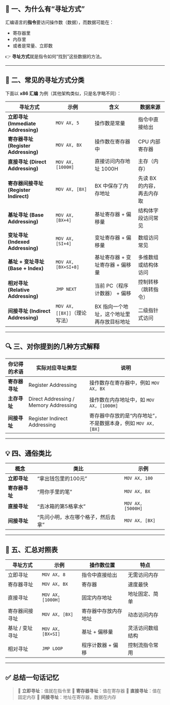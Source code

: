 ## 🧠 一、为什么有“寻址方式”

汇编语言的**指令**要访问操作数（数据），而数据可能在：

* 寄存器里
* 内存里
* 或者是常量、立即数

👉 **寻址方式**就是指令如何“找到”这些数据的方法。

---

## 🧩 二、常见的寻址方式分类

下面以 **x86 汇编** 为例（其他架构类似，只是名字略不同）：

| 寻址方式                            | 示例                     | 含义                     | 数据来源            |
| ------------------------------- | ---------------------- | ---------------------- | --------------- |
| **立即寻址 (Immediate Addressing)** | `MOV AX, 5`            | 操作数是常量                 | 指令中直接给出         |
| **寄存器寻址 (Register Addressing)** | `MOV AX, BX`           | 操作数在寄存器中               | CPU 内部寄存器       |
| **直接寻址 (Direct Addressing)**    | `MOV AX, [1000H]`      | 直接访问内存地址 1000H         | 主存（内存）          |
| **寄存器间接寻址 (Register Indirect)** | `MOV AX, [BX]`         | BX 中保存了内存地址            | 先读 BX 的内容，再去内存取 |
| **基址寻址 (Base Addressing)**      | `MOV AX, [BX+4]`       | 基址寄存器 + 偏移量            | 结构体字段访问常见       |
| **变址寻址 (Indexed Addressing)**   | `MOV AX, [SI+4]`       | 变址寄存器 + 偏移量            | 数组访问常见          |
| **基址 + 变址寻址 (Base + Index)**    | `MOV AX, [BX+SI+8]`    | 基址寄存器 + 变址寄存器 + 偏移量    | 多维数组或结构体访问      |
| **相对寻址 (Relative Addressing)**  | `JMP NEXT`             | 当前 PC（程序计数器） + 偏移      | 控制转移（跳转指令）      |
| **间接寻址 (Indirect Addressing)**  | `MOV AX, [[BX]]`（理论写法） | BX 指向一个地址，这个地址里再存放目标地址 | 二级指针式访问         |

---

## 🔍 三、对你提到的几种方式解释

| 你记得的术语    | 实际对应寻址类型                              | 说明                                      |
| --------- | ------------------------------------- | --------------------------------------- |
| **寄存器寻址** | Register Addressing                   | 操作数存在寄存器中，例如 `MOV AX, BX`               |
| **主存寻址**  | Direct Addressing / Memory Addressing | 操作数在内存地址中，如 `MOV AX, [1000H]`           |
| **间接寻址**  | Register Indirect Addressing          | 寄存器中存放的是“内存地址”，不是数据本身，例如 `MOV AX, [BX]` |

---

## 💡 四、通俗类比

| 概念        | 类比                 | 示例                |
| --------- | ------------------ | ----------------- |
| **立即寻址**  | “拿出钱包里的100元”       | `MOV AX, 100`     |
| **寄存器寻址** | “用你手里的笔”           | `MOV AX, BX`      |
| **直接寻址**  | “去冰箱的第5格拿水”        | `MOV AX, [5000H]` |
| **间接寻址**  | “先问小明，水在哪个格子，然后去拿” | `MOV AX, [BX]`    |

---

## 🧩 五、汇总对照表

| 寻址方式      | 示例                | 操作数位置      | 特点       |
| --------- | ----------------- | ---------- | -------- |
| 立即寻址      | `MOV AX, 8`       | 指令中直接给出    | 无需访问内存   |
| 寄存器寻址     | `MOV AX, BX`      | 寄存器        | 速度最快     |
| 直接寻址      | `MOV AX, [1000H]` | 固定内存地址     | 地址固定、简单  |
| 寄存器间接寻址   | `MOV AX, [BX]`    | 寄存器中存放内存地址 | 动态访问内存   |
| 基址 / 变址寻址 | `MOV AX, [BX+SI]` | 基址 + 偏移量   | 灵活访问数组结构 |
| 相对寻址      | `JMP LOOP`        | 程序计数器 + 偏移 | 控制流指令常用  |

---

## ✅ 总结一句话记忆

> 🔹 **立即寻址**：值就在指令里
> 🔹 **寄存器寻址**：值在寄存器
> 🔹 **直接寻址**：值在固定内存
> 🔹 **间接寻址**：地址在寄存器，数据在内存

